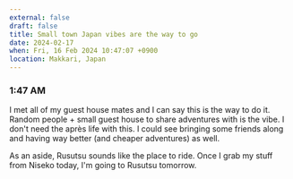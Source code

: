 ```yaml
---
external: false
draft: false
title: Small town Japan vibes are the way to go
date: 2024-02-17
when: Fri, 16 Feb 2024 10:47:07 +0900
location: Makkari, Japan
---
```

### 1:47 AM
I met all of my guest house mates and I can say this is the way to do it. Random people + small guest house to share adventures with is the vibe. I don't need the après life with this. I could see bringing some friends along and having way better (and cheaper adventures) as well. 


As an aside, Rusutsu sounds like the place to ride. Once I grab my stuff from Niseko today, I'm going to Rusutsu tomorrow.

